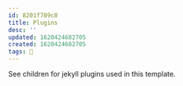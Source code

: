 ```yaml
---
id: 8201f789c8
title: Plugins
desc: ''
updated: 1620424682705
created: 1620424682705
tags: 🎋
---
```


See children for jekyll plugins used in this template.
